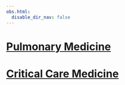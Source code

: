 ```yaml
---
obs.html:
  disable_dir_nav: false
---
```

   
# [Pulmonary Medicine](./Pulmonary%20Medicine/Pulmonary%20Medicine.md)   
   
# [Critical Care Medicine](./Critical%20Care%20Medicine/Critical%20Care%20Medicine.md)